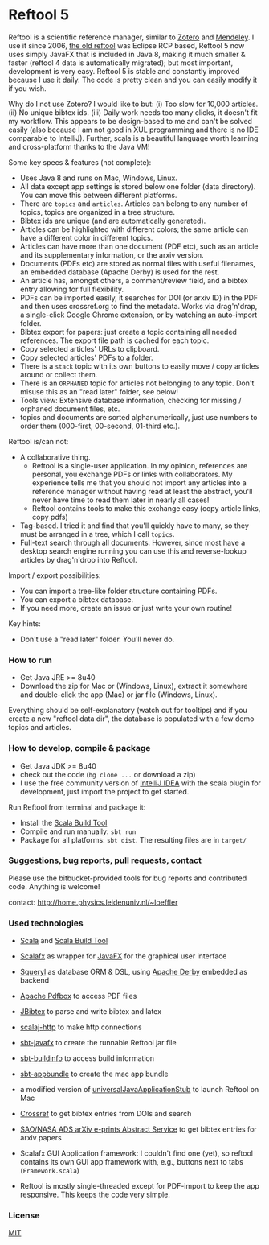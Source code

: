 # Reftool 5

Reftool is a scientific reference manager, similar to [Zotero](https://www.zotero.org) and 
[Mendeley](https://www.mendeley.com). I use it since 2006, [the old reftool](https://bitbucket.org/wolfgang/reftool) 
was Eclipse RCP based, Reftool 5 now uses simply JavaFX that is included in Java 8, making it much smaller & faster 
(reftool 4 data is automatically migrated); but most important, development is very easy. Reftool 5 is stable and 
constantly improved because I use it daily. The code is pretty clean and you can easily modify it if you wish. 

Why do I not use Zotero? I would like to but: (i) Too slow for 10,000 articles. (ii) No unique bibtex ids. 
(iii) Daily work needs too many clicks, it doesn't fit my workflow. This appears to be design-based to me and can't 
be solved easily (also because I am not good in XUL programming and there is no IDE comparable to IntelliJ). Further, 
scala is a beautiful language worth learning and cross-platform thanks to the Java VM!

Some key specs & features (not complete):

* Uses Java 8 and runs on Mac, Windows, Linux.
* All data except app settings is stored below one folder (data directory). You can move this between different platforms.
* There are `topics` and `articles`. Articles can belong to any number of topics, topics are organized in a tree structure.
* Bibtex ids are unique (and are automatically generated).
* Articles can be highlighted with different colors; the same article can have a different color in different topics.
* Articles can have more than one document (PDF etc), such as an article and its supplementary information, or the arxiv version.
* Documents (PDFs etc) are stored as normal files with useful filenames, an embedded database (Apache Derby) is used for the rest.
* An article has, amongst others, a comment/review field, and a bibtex entry allowing for full flexibility.
* PDFs can be imported easily, it searches for DOI (or arxiv ID) in the PDF and then uses crossref.org to find the 
  metadata. Works via drag'n'drap, a single-click Google Chrome extension, or by watching an auto-import folder.
* Bibtex export for papers: just create a topic containing all needed references. The export file path is cached for each topic.
* Copy selected articles' URLs to clipboard.
* Copy selected articles' PDFs to a folder.
* There is a `stack` topic with its own buttons to easily move / copy articles around or collect them.
* There is an `ORPHANED` topic for articles not belonging to any topic. Don't misuse this as an "read later" folder, see below!
* Tools view: Extensive database information, checking for missing / orphaned document files, etc.
* topics and documents are sorted alphanumerically, just use numbers to order them (000-first, 00-second, 01-third etc.).  

Reftool is/can not:

* A collaborative thing. 
    * Reftool is a single-user application. In my opinion, references are personal, you exchange PDFs or links with collaborators. 
      My experience tells me that you should not import any articles into a reference manager 
      without having read at least the abstract, you'll never have time to read them later in nearly all 
      cases!
    * Reftool contains tools to make this exchange easy (copy article links, copy pdfs)
* Tag-based. I tried it and find that you'll quickly have to many, so they must be arranged in a tree, which I call `topics`. 
* Full-text search through all documents. However, since most have a desktop search engine running you can use this 
  and reverse-lookup articles by drag'n'drop into Reftool.

Import / export possibilities:
* You can import a tree-like folder structure containing PDFs.
* You can export a bibtex database.
* If you need more, create an issue or just write your own routine!

Key hints:

* Don't use a "read later" folder. You'll never do.

### How to run ###
* Get Java JRE >= 8u40
* Download the zip for Mac or (Windows, Linux), extract it somewhere and double-click the app (Mac) or 
  jar file (Windows, Linux).

Everything should be self-explanatory (watch out for tooltips) and if you create a new "reftool data dir", the 
database is populated with a few demo topics and articles.

### How to develop, compile & package ###

* Get Java JDK >= 8u40
* check out the code (`hg clone ...` or download a zip) 
* I use the free community version of [IntelliJ IDEA](https://www.jetbrains.com/idea/download/) with the scala 
plugin for development, just import the project to get started. 

Run Reftool from terminal and package it:
* Install the [Scala Build Tool](http://www.scala-sbt.org/)
* Compile and run manually: `sbt run`
* Package for all platforms: `sbt dist`. The resulting files are in `target/`

### Suggestions, bug reports, pull requests, contact ###
Please use the bitbucket-provided tools for bug reports and contributed code. Anything is welcome!

contact: http://home.physics.leidenuniv.nl/~loeffler

### Used technologies ###

* [Scala](http://www.scala-lang.org) and [Scala Build Tool](http://www.scala-sbt.org)
* [Scalafx](http://scalafx.org) as wrapper for [JavaFX](http://docs.oracle.com/javafx) for the graphical user interface
* [Squeryl](http://squeryl.org) as database ORM & DSL, using [Apache Derby](http://db.apache.org/derby) embedded as backend
* [Apache Pdfbox](https://pdfbox.apache.org) to access PDF files
* [JBibtex](https://github.com/jbibtex/jbibtex) to parse and write bibtex and latex
* [scalaj-http](https://github.com/scalaj/scalaj-http) to make http connections
* [sbt-javafx](https://github.com/kavedaa/sbt-javafx) to create the runnable Reftool jar file
* [sbt-buildinfo](https://github.com/sbt/sbt-buildinfo) to access build information
* [sbt-appbundle](https://github.com/Sciss/sbt-appbundle) to create the mac app bundle
* a modified version of [universalJavaApplicationStub](https://github.com/tofi86/universalJavaApplicationStub) to launch Reftool on Mac 
* [Crossref](http://labs.crossref.org/citation-formatting-service) to get bibtex entries from DOIs and search
* [SAO/NASA ADS arXiv e-prints Abstract Service](http://adsabs.harvard.edu/) to get bibtex entries for arxiv papers

* Scalafx GUI Application framework: I couldn't find one (yet), so reftool contains its own GUI app framework 
  with, e.g., buttons next to tabs (`Framework.scala`)
* Reftool is mostly single-threaded except for PDF-import to keep the app responsive. This keeps the code very simple.

### License ###
[MIT](http://opensource.org/licenses/MIT)